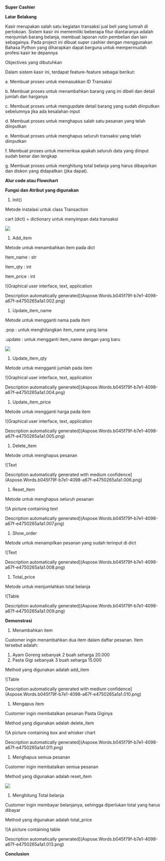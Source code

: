 ﻿**Super Cashier**

**Latar Belakang**

Kasir merupakan salah satu kegiatan transaksi jual beli yang lumrah di pertokoan. Sistem kasir ini mememiliki beberapa fitur diantaranya adalah menjumlah barang belanja, membuat laporan rutin pembelian dan lain sebagainya. Pada project ini dibuat super cashier dengan menggunakan Bahasa Python yang diharapkan dapat berguna untuk mempermudah profesi kasir ke depannya

Objectives yang dibutuhkan

Dalam sistem kasir ini, terdapat feature-feature sebagai berikut:

a. Membuat proses untuk memasukkan ID Transaksi

b. Membuat proses untuk menambahkan barang yang ini dibeli dan detail jumlah dan harganya

c. Membuat proses untuk mengupdate detail barang yang sudah diinputkan sebelumnya jika ada kesalahan input

d. Membuat proses untuk menghapus salah satu pesanan yang telah diinputkan

e. Membuat proses untuk menghapus seluruh transaksi yang telah diinputkan

f. Membuat proses untuk memeriksa apakah seluruh data yang diinput sudah benar dan lengkap

g. Membuat proses untuk menghitung total belanja yang harus dibayarkan dan diskon yang didapatkan (jika dapat).

**Alur code atau Flowchart**

**Fungsi dan Atribut yang digunakan**

1. Init()

Metode instalasi untuk class Transaction

cart (dict) = dictionary untuk menyimpan data transaksi

![](Aspose.Words.b045f79f-b7e1-4098-a67f-e4750265a1a1.001.png)

1. Add\_item

Metode untuk menambahkan item pada dict

Item\_name : str

Item\_qty : int

Item\_price : int

![Graphical user interface, text, application

Description automatically generated](Aspose.Words.b045f79f-b7e1-4098-a67f-e4750265a1a1.002.png)

1. Update\_item\_name

Metode untuk mengganti nama pada item

.pop : untuk menghilangkan item\_name yang lama

.update : untuk mengganti item\_name dengan yang baru

![](Aspose.Words.b045f79f-b7e1-4098-a67f-e4750265a1a1.003.png)

1. Update\_item\_qty

Metode untuk mengganti jumlah pada item

![Graphical user interface, text, application

Description automatically generated](Aspose.Words.b045f79f-b7e1-4098-a67f-e4750265a1a1.004.png)

1. Update\_item\_price

Metode untuk mengganti harga pada item

![Graphical user interface, text, application

Description automatically generated](Aspose.Words.b045f79f-b7e1-4098-a67f-e4750265a1a1.005.png)

1. Delete\_item

Metode untuk menghapus pesanan

![Text

Description automatically generated with medium confidence](Aspose.Words.b045f79f-b7e1-4098-a67f-e4750265a1a1.006.png)

1. Reset\_item

Metode untuk menghapus seluruh pesanan

![A picture containing text

Description automatically generated](Aspose.Words.b045f79f-b7e1-4098-a67f-e4750265a1a1.007.png)

1. Show\_order

Metode untuk menampilkan pesanan yang sudah terinput di dict

![Text

Description automatically generated](Aspose.Words.b045f79f-b7e1-4098-a67f-e4750265a1a1.008.png)

1. Total\_price

Metode untuk menjumlahkan total belanja

![Table

Description automatically generated](Aspose.Words.b045f79f-b7e1-4098-a67f-e4750265a1a1.009.png)

**Demonstrasi**

1. Menambahkan item

Customer ingin menambahkan dua item dalam daftar pesanan. Item tersebut adalah:

1. Ayam Goreng sebanyak 2 buah seharga 20.000
1. Pasta Gigi sebanyak 3 buah seharga 15.000

Method yang digunakan adalah add\_item

![Table

Description automatically generated with medium confidence](Aspose.Words.b045f79f-b7e1-4098-a67f-e4750265a1a1.010.png)

1. Mengapus item

Customer ingin membatalkan pesanan Pasta Giginya

Method yang digunakan adalah delete\_item

![A picture containing box and whisker chart

Description automatically generated](Aspose.Words.b045f79f-b7e1-4098-a67f-e4750265a1a1.011.png)

1. Menghapus  semua pesanan

Customer ingin membatalkan semua pesanan

Method yang digunakan adalah reset\_item

![](Aspose.Words.b045f79f-b7e1-4098-a67f-e4750265a1a1.012.png)

1. Menghitung Total belanja

Customer ingin membayar belanjanya, sehingga diperlukan total  yang harus dibayar

Method yang digunakan adalah total\_price

![A picture containing table

Description automatically generated](Aspose.Words.b045f79f-b7e1-4098-a67f-e4750265a1a1.013.png)

**Conclusion**



